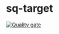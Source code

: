 # sq-target

[![Quality gate](https://sonarcloud.io/api/project_badges/quality_gate?project=lqhcp_sq-target)](https://sonarcloud.io/summary/new_code?id=lqhcp_sq-target)
